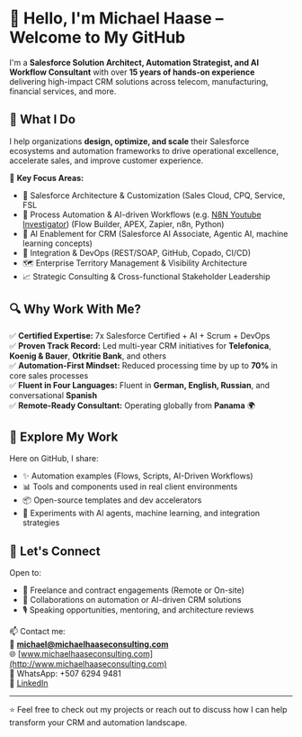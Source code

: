 # 👋 Hello, I'm Michael Haase – Welcome to My GitHub

I'm a **Salesforce Solution Architect, Automation Strategist, and AI Workflow Consultant** with over **15 years of hands-on experience** delivering high-impact CRM solutions across telecom, manufacturing, financial services, and more.

## 🚀 What I Do

I help organizations **design, optimize, and scale** their Salesforce ecosystems and automation frameworks to drive operational excellence, accelerate sales, and improve customer experience.

💼 **Key Focus Areas:**
- 🔧 Salesforce Architecture & Customization (Sales Cloud, CPQ, Service, FSL
- 🤖 Process Automation & AI-driven Workflows (e.g. [N8N Youtube Investigator](https://github.com/haasem/N8N_Youtube_Investigator/blob/main/README.md)) (Flow Builder, APEX, Zapier, n8n, Python)
- 🧠 AI Enablement for CRM (Salesforce AI Associate, Agentic AI, machine learning concepts)
- 🧩 Integration & DevOps (REST/SOAP, GitHub, Copado, CI/CD)
- 🗺️ Enterprise Territory Management & Visibility Architecture
- 📈 Strategic Consulting & Cross-functional Stakeholder Leadership

## 🔍 Why Work With Me?

✅ **Certified Expertise:** 7x Salesforce Certified + AI + Scrum + DevOps  
✅ **Proven Track Record:** Led multi-year CRM initiatives for **Telefonica**, **Koenig & Bauer**, **Otkritie Bank**, and others  
✅ **Automation-First Mindset:** Reduced processing time by up to **70%** in core sales processes  
✅ **Fluent in Four Languages:** Fluent in **German, English, Russian**, and conversational **Spanish**  
✅ **Remote-Ready Consultant:** Operating globally from **Panama** 🌍

## 📁 Explore My Work

Here on GitHub, I share:
- ✨ Automation examples (Flows, Scripts, AI-Driven Workflows)
- 📊 Tools and components used in real client environments
- 📦 Open-source templates and dev accelerators
- 🧪 Experiments with AI agents, machine learning, and integration strategies

## 🤝 Let's Connect

Open to:
- 💼 Freelance and contract engagements (Remote or On-site)
- 🧠 Collaborations on automation or AI-driven CRM solutions
- 🎙️ Speaking opportunities, mentoring, and architecture reviews

📫 Contact me:  
📧 **michael@michaelhaaseconsulting.com**  
🌐 [www.michaelhaaseconsulting.com](http://www.michaelhaaseconsulting.com)  
📱 WhatsApp: +507 6294 9481  
💼 [LinkedIn](https://www.linkedin.com/in/michaelhaaseconsulting/)

---

⭐️ Feel free to check out my projects or reach out to discuss how I can help transform your CRM and automation landscape.
